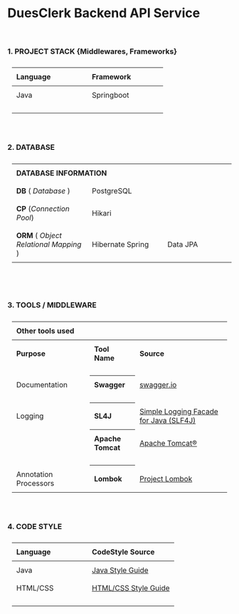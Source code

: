 <!DOCTYPE html>
<html lang="en">
<head>
    <meta charset="UTF-8">
    <title>DuesClerk</title>
    <style>
        th {
          text-align: left;
        }
        table, th, td {
          border-collapse: collapse;
          padding: 10px;
        }
        td {
          min-width: 150px;
        }
  </style>
    <script></script>
</head>

<body>

# DuesClerk Backend API Service

<br>

### 1. PROJECT STACK {Middlewares, Frameworks}

| Language | Framework  |
|----------|------------|
| Java     | Springboot |
|          |            |

<br>

### 2. DATABASE

<table>
  <th colspan="10" style="text-align: start"><strong>DATABASE INFORMATION</strong></th>
  <tr>
    <td> <b>DB</b> ( <i>Database</i> ) </td>
    <td> PostgreSQL </td>
  </tr>
  <tr>
    <td> <b>CP</b> (<i>Connection Pool</i>) </td>
    <td> Hikari </td>
  </tr>
  <tr>
    <td> <b>ORM</b> ( <i>Object Relational Mapping</i> ) </td>
    <td> Hibernate Spring </td>
    <td> Data JPA </td>
  </tr>
    <tfoot>
        <tr>
            <td colspan="10"></td>
        </tr>
    </tfoot>
</table>


<br>

### 3. TOOLS / MIDDLEWARE

<table>
  <th colspan="10" style="text-align: start;">Other tools used</th>
  <tr>
    <th>Purpose</th>
    <th>Tool Name</th>
    <th>Source</th>
  </tr>

  <tr><td></td></tr>
  <tr>
    <td> Documentation </td>
    <th> Swagger </th>
    <td>
        <a href="https://swagger.io/">swagger.io</a>
    </td>
  </tr>

  <tr><td></td></tr>
  <tr>
    <td> Logging </td>
    <th> SL4J </th>
    <td>
        <a href="https://www.slf4j.org/">Simple Logging Facade for Java (SLF4J)</a>
    </td>
  </tr>
  <tr>
    <td></td>
    <th> Apache Tomcat </th>
    <td>
        <a href="https://tomcat.apache.org/">Apache Tomcat®</a>
    </td>
  </tr>

  <tr><td></td></tr>
  <tr>
    <td> Annotation Processors </td>
    <th> Lombok </th>
    <td>
        <a href="https://projectlombok.org/">Project Lombok</a>
    </td>
  </tr>
</table>

<br>

### 4. CODE STYLE

| Language | CodeStyle Source                                                              |
|----------|-------------------------------------------------------------------------------|
| Java     | [Java Style Guide](https://google.github.io/styleguide/javaguide.html)        |
| HTML/CSS | [HTML/CSS Style Guide](https://google.github.io/styleguide/htmlcssguide.html) |
|          |                                                                               |

</body>
</html>